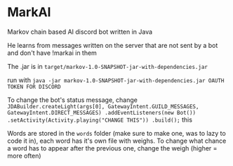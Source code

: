 # MarkAI
Markov chain based AI discord bot written in Java

He learns from messages written on the server that are not sent by a bot and don't have !markai in them

The .jar is in `target/markov-1.0-SNAPSHOT-jar-with-dependencies.jar`

run with `java -jar markov-1.0-SNAPSHOT-jar-with-dependencies.jar OAUTH TOKEN FOR DISCORD`

To change the bot's status message, change `JDABuilder.createLight(args[0], GatewayIntent.GUILD_MESSAGES, GatewayIntent.DIRECT_MESSAGES)
                .addEventListeners(new Bot())
                .setActivity(Activity.playing("CHANGE THIS"))
                .build();` this

Words are stored in the `words` folder (make sure to make one, was to lazy to code it in), each word has it's own file with weighs. To change what chance a word has to appear after the previous one, change the weigh (higher = more often)
